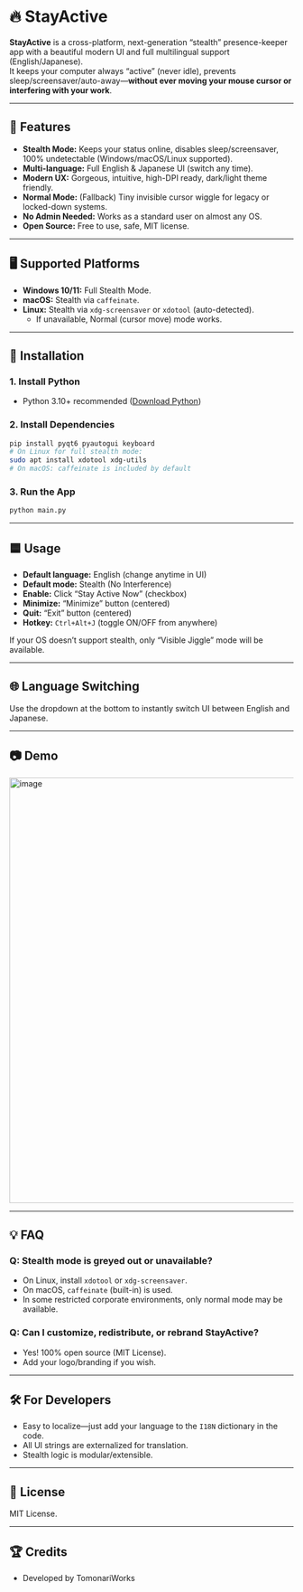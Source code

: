 # 🔥 StayActive

**StayActive** is a cross-platform, next-generation “stealth” presence-keeper app with a beautiful modern UI and full multilingual support (English/Japanese).  
It keeps your computer always “active” (never idle), prevents sleep/screensaver/auto-away—**without ever moving your mouse cursor or interfering with your work**.

---

## 🚀 Features

- **Stealth Mode:** Keeps your status online, disables sleep/screensaver, 100% undetectable (Windows/macOS/Linux supported).
- **Multi-language:** Full English & Japanese UI (switch any time).
- **Modern UX:** Gorgeous, intuitive, high-DPI ready, dark/light theme friendly.
- **Normal Mode:** (Fallback) Tiny invisible cursor wiggle for legacy or locked-down systems.
- **No Admin Needed:** Works as a standard user on almost any OS.
- **Open Source:** Free to use, safe, MIT license.

---

## 🖥 Supported Platforms

- **Windows 10/11:** Full Stealth Mode.
- **macOS:** Stealth via `caffeinate`.
- **Linux:** Stealth via `xdg-screensaver` or `xdotool` (auto-detected).
    - If unavailable, Normal (cursor move) mode works.

---

## 📝 Installation

### 1. Install Python

- Python 3.10+ recommended ([Download Python](https://www.python.org/downloads/))

### 2. Install Dependencies

```bash
pip install pyqt6 pyautogui keyboard
# On Linux for full stealth mode:
sudo apt install xdotool xdg-utils
# On macOS: caffeinate is included by default
````

### 3. Run the App

```bash
python main.py
```

---

## 🟦 Usage

* **Default language:** English (change anytime in UI)
* **Default mode:** Stealth (No Interference)
* **Enable:** Click “Stay Active Now” (checkbox)
* **Minimize:** “Minimize” button (centered)
* **Quit:** “Exit” button (centered)
* **Hotkey:** `Ctrl+Alt+J` (toggle ON/OFF from anywhere)

If your OS doesn’t support stealth, only “Visible Jiggle” mode will be available.

---

## 🌐 Language Switching

Use the dropdown at the bottom to instantly switch UI between English and Japanese.

---

## 📷️ Demo
<img width="865" height="753" alt="image" src="https://github.com/user-attachments/assets/8b5d0675-d3c9-408c-a7e2-dff2356e0b6e" />

---

## 💡 FAQ

### Q: Stealth mode is greyed out or unavailable?

* On Linux, install `xdotool` or `xdg-screensaver`.
* On macOS, `caffeinate` (built-in) is used.
* In some restricted corporate environments, only normal mode may be available.

### Q: Can I customize, redistribute, or rebrand StayActive?

* Yes! 100% open source (MIT License).
* Add your logo/branding if you wish.

---

## 🛠️ For Developers

* Easy to localize—just add your language to the `I18N` dictionary in the code.
* All UI strings are externalized for translation.
* Stealth logic is modular/extensible.

---

## 📝 License

MIT License.

---

## 🏆 Credits

* Developed by TomonariWorks
